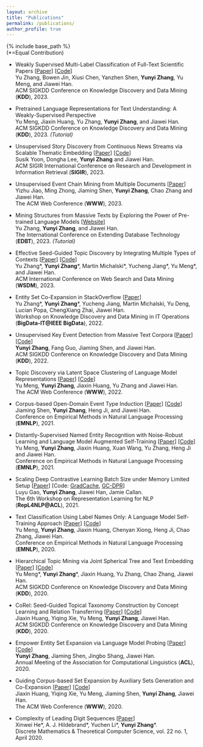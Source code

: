 ```yaml
---
layout: archive
title: "Publications"
permalink: /publications/
author_profile: true
---
```


{% include base_path %}  
(\*=Equal Contribution)

* Weakly Supervised Multi-Label Classification of Full-Text Scientific Papers
\[[Paper](https://arxiv.org/abs/2306.14003)]
\[[Code](https://github.com/yuzhimanhua/FUTEX)]  
Yu Zhang, Bowen Jin, Xiusi Chen, Yanzhen Shen, **Yunyi Zhang**, Yu Meng, and Jiawei Han.  
ACM SIGKDD Conference on Knowledge Discovery and Data Mining (**KDD**), 2023.

* Pretrained Language Representations for Text Understanding: A Weakly-Supervised Perspective  
Yu Meng, Jiaxin Huang, Yu Zhang, **Yunyi Zhang**, and Jiawei Han.  
ACM SIGKDD Conference on Knowledge Discovery and Data Mining (**KDD**), 2023. _(Tutorial)_

* Unsupervised Story Discovery from Continuous News Streams via Scalable Thematic Embedding
\[[Paper](https://arxiv.org/abs/2304.04099)]
\[[Code](https://github.com/cliveyn/USTORY)]  
Susik Yoon, Dongha Lee, **Yunyi Zhang** and Jiawei Han.  
ACM SIGIR International Conference on Research and Development in Information Retrieval (**SIGIR**), 2023.

* Unsupervised Event Chain Mining from Multiple Documents
\[[Paper](https://dl.acm.org/doi/abs/10.1145/3543507.3583295)\]  
Yizhu Jiao, Ming Zhong, Jiaming Shen, **Yunyi Zhang**, Chao Zhang and Jiawei Han.  
The ACM Web Conference (**WWW**), 2023.

* Mining Structures from Massive Texts by Exploring the Power of Pre-trained Language Models
\[[Website](https://yuzhimanhua.github.io/tutorials/edbt2023.html)\]  
Yu Zhang, **Yunyi Zhang**, and Jiawei Han.  
The International Conference on Extending Database Technology (**EDBT**), 2023. _(Tutorial)_

* Effective Seed-Guided Topic Discovery by Integrating Multiple Types of Contexts
\[[Paper](https://arxiv.org/abs/2212.06002)\]
\[[Code](https://github.com/yzhan238/SeedTopicMine)\]  
Yu Zhang\*, **Yunyi Zhang**\*, Martin Michalski\*, Yucheng Jiang\*, Yu Meng\*, and Jiawei Han.  
ACM International Conference on Web Search and Data Mining (**WSDM**), 2023.

* Entity Set Co-Expansion in StackOverflow
\[[Paper](https://arxiv.org/abs/2212.02271)\]  
Yu Zhang\*, **Yunyi Zhang**\*, Yucheng Jiang, Martin Michalski, Yu Deng, Lucian Popa, ChengXiang Zhai, Jiawei Han.  
Workshop on Knowledge Discovery and Data Mining in IT Operations (**BigData-IT@IEEE BigData**), 2022.

* Unsupervised Key Event Detection from Massive Text Corpora
\[[Paper](https://arxiv.org/abs/2206.04153)\]
\[[Code](https://github.com/yzhan238/EvMine)\]  
**Yunyi Zhang**, Fang Guo, Jiaming Shen, and Jiawei Han.  
ACM SIGKDD Conference on Knowledge Discovery and Data Mining (**KDD**), 2022.

* Topic Discovery via Latent Space Clustering of Language Model Representations
\[[Paper](https://arxiv.org/abs/2202.04582)\]
\[[Code](https://github.com/yumeng5/TopClus)\]  
Yu Meng, **Yunyi Zhang**, Jiaxin Huang, Yu Zhang and Jiawei Han.  
The ACM Web Conference (**WWW**), 2022.

* Corpus-based Open-Domain Event Type Induction
\[[Paper](https://arxiv.org/abs/2109.03322)\]
\[[Code](https://github.com/mickeystroller/ETypeClus)\]  
Jiaming Shen, **Yunyi Zhang**, Heng Ji, and Jiawei Han.  
Conference on Empirical Methods in Natural Language Processing (**EMNLP**), 2021.

* Distantly-Supervised Named Entity Recognition with Noise-Robust Learning and Language Model Augmented Self-Training
\[[Paper](https://arxiv.org/abs/2109.05003)\]
\[[Code](https://github.com/yumeng5/RoSTER)\]  
Yu Meng, **Yunyi Zhang**, Jiaxin Huang, Xuan Wang, Yu Zhang, Heng Ji and Jiawei Han.  
Conference on Empirical Methods in Natural Language Processing (**EMNLP**), 2021.

* Scaling Deep Contrastive Learning Batch Size under Memory Limited Setup
\[[Paper](https://arxiv.org/abs/2101.06983)\]
\[Code: [GradCache](https://github.com/luyug/GradCache), [GC-DPR](https://github.com/luyug/GC-DPR)\]  
Luyu Gao, **Yunyi Zhang**, Jiawei Han, Jamie Callan.  
The 6th Workshop on Representation Learning for NLP (**RepL4NLP@ACL**), 2021.

* Text Classification Using Label Names Only: A Language Model Self-Training Approach
\[[Paper](https://arxiv.org/abs/2010.07245)\]
\[[Code](https://github.com/yumeng5/LOTClass)\]  
Yu Meng, **Yunyi Zhang**, Jiaxin Huang, Chenyan Xiong, Heng Ji, Chao Zhang, Jiawei Han.  
Conference on Empirical Methods in Natural Language Processing (**EMNLP**), 2020.

* Hierarchical Topic Mining via Joint Spherical Tree and Text Embedding
\[[Paper](https://arxiv.org/abs/2007.09536)\]
\[[Code](https://github.com/yumeng5/JoSH)\]  
Yu Meng\*, **Yunyi Zhang**\*, Jiaxin Huang, Yu Zhang, Chao Zhang, Jiawei Han.  
ACM SIGKDD Conference on Knowledge Discovery and Data Mining (**KDD**), 2020.

* CoRel: Seed-Guided Topical Taxonomy Construction by Concept Learning and Relation Transferring
\[[Paper](https://arxiv.org/abs/2010.06714)\]
\[[Code](https://github.com/teapot123/CoRel)\]  
Jiaxin Huang, Yiqing Xie, Yu Meng, **Yunyi Zhang**, Jiawei Han.  
ACM SIGKDD Conference on Knowledge Discovery and Data Mining (**KDD**), 2020.

* Empower Entity Set Expansion via Language Model Probing
\[[Paper](https://arxiv.org/abs/2004.13897)\]
\[[Code](https://github.com/yzhan238/CGExpan)\]  
**Yunyi Zhang**, Jiaming Shen, Jingbo Shang, Jiawei Han.  
Annual Meeting of the Association for Computational Linguistics (**ACL**), 2020.

* Guiding Corpus-based Set Expansion by Auxiliary Sets Generation and Co-Expansion
\[[Paper](https://arxiv.org/abs/2001.10106)\]
\[[Code](https://github.com/teapot123/SetCoExpan)\]  
Jiaxin Huang, Yiqing Xie, Yu Meng, Jiaming Shen, **Yunyi Zhang**, Jiawei Han.  
The ACM Web Conference (**WWW**), 2020.

* Complexity of Leading Digit Sequences
\[[Paper](https://arxiv.org/abs/1804.00221)\]  
Xinwei He\*, A. J. Hildebrand\*, Yuchen Li\*, **Yunyi Zhang**\*.  
Discrete Mathematics & Theoretical Computer Science, vol. 22 no. 1, April 2020.
